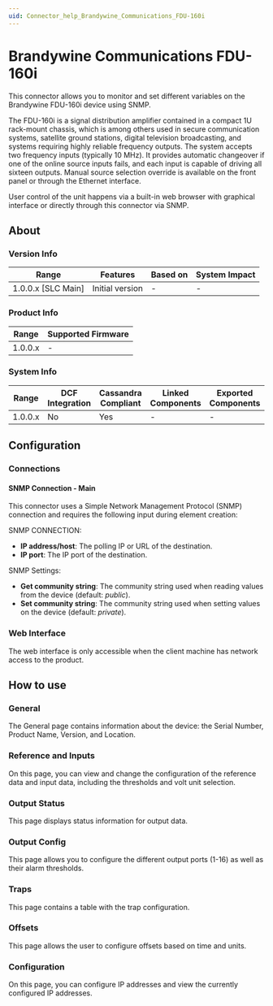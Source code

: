 ```yaml
---
uid: Connector_help_Brandywine_Communications_FDU-160i
---
```


# Brandywine Communications FDU-160i

This connector allows you to monitor and set different variables on the Brandywine FDU-160i device using SNMP.

The FDU-160i is a signal distribution amplifier contained in a compact 1U rack-mount chassis, which is among others used in secure communication systems, satellite ground stations, digital television broadcasting, and systems requiring highly reliable frequency outputs. The system accepts two frequency inputs (typically 10 MHz). It provides automatic changeover if one of the online source inputs fails, and each input is capable of driving all sixteen outputs. Manual source selection override is available on the front panel or through the Ethernet interface.

User control of the unit happens via a built-in web browser with graphical interface or directly through this connector via SNMP.

## About

### Version Info

| Range              | Features        | Based on | System Impact |
|--------------------|-----------------|----------|---------------|
| 1.0.0.x [SLC Main] | Initial version | -        | -             |

### Product Info

| Range   | Supported Firmware |
|---------|--------------------|
| 1.0.0.x | -                  |

### System Info

| Range   | DCF Integration | Cassandra Compliant | Linked Components | Exported Components |
|---------|-----------------|---------------------|-------------------|---------------------|
| 1.0.0.x | No              | Yes                 | -                 | -                   |

## Configuration

### Connections

#### SNMP Connection - Main

This connector uses a Simple Network Management Protocol (SNMP) connection and requires the following input during element creation:

SNMP CONNECTION:

- **IP address/host**: The polling IP or URL of the destination.
- **IP port**: The IP port of the destination.

SNMP Settings:

- **Get community string**: The community string used when reading values from the device (default: *public*).
- **Set community string**: The community string used when setting values on the device (default: *private*).

### Web Interface

The web interface is only accessible when the client machine has network access to the product.

## How to use

### General

The General page contains information about the device: the Serial Number, Product Name, Version, and Location.

### Reference and Inputs

On this page, you can view and change the configuration of the reference data and input data, including the thresholds and volt unit selection.

### Output Status

This page displays status information for output data.

### Output Config

This page allows you to configure the different output ports (1-16) as well as their alarm thresholds.

### Traps

This page contains a table with the trap configuration.

### Offsets

This page allows the user to configure offsets based on time and units.

### Configuration

On this page, you can configure IP addresses and view the currently configured IP addresses.
